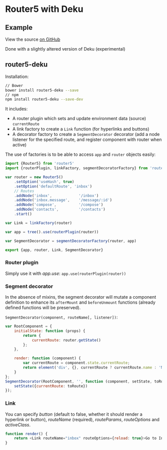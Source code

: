 # Router5 with Deku

## Example

View the source [on GitHub](https://github.com/router5/router5.github.io/blob/master/assets/router5-deku-example.js)

Done with a slightly altered version of Deku (experimental)

<div id="dekuExample"></div>

## router5-deku

Installation:

```sh
// Bower
bower install router5-deku --save
// npm
npm install router5-deku --save-dev
```

It includes:

- A router plugin which sets and update environment data (source) `currentRoute`
- A link factory to create a `Link` function (for hyperlinks and buttons)
- A decorator factory to create a `SegmentDecorator` decorator (add a node listener for the specified route, and register component
with router when active)


The use of factories is to be able to access `app` and `router` objects easily:

```javascript
import {Router5} from 'router5'
import {routerPlugin, linkFactory, segmentDecoratorFactory} from 'router5-deku'

var router = new Router5()
    .setOption('useHash', true)
    .setOption('defaultRoute', 'inbox')
    // Routes
    .addNode('inbox',            '/inbox')
    .addNode('inbox.message',    '/message/:id')
    .addNode('compose',          '/compose')
    .addNode('contacts',         '/contacts')
    .start()

var Link = linkFactory(router)

var app = tree().use(routerPlugin(router))

var SegmentDecorator = segmentDecoratorFactory(router, app)

export {app, router, Link, SegmentDecorator}
```

### Router plugin

Simply use it with _app.use_: `app.use(routerPlugin(router))`

### Segment decorator

In the absence of mixins, the segment decorator will mutate a component definition to enhance its `afterMount` and `beforeUnmount` functions
(already defined functions will be preserved).

`SegmentDecorator(component, routeName[, listener])`:

```javascript
var RootComponent = {
    initialState: function (props) {
        return {
            currentRoute: router.getState()
        };
    },

    render: function (component) {
        var currentRoute = component.state.currentRoute;
        return element('div', {}, currentRoute ? currentRoute.name : 'Not found');
    }
};
SegmentDecorator(RootComponent, '', function (component, setState, toRoute, fromRoute) {
    setState({currentRoute: toRoute})
});
```

### Link

You can specify _button_ (default to false, whether it should render a hyperlink or button), _routeName_ (required), _routeParams_, _routeOptions_
and _activeClass_.

```javascript
function render() {
    return <Link routeName="inbox" routeOptions={reload: true}>Go to Inbox</Link>
}
```
